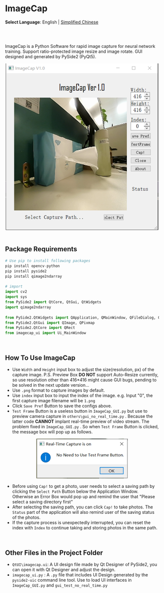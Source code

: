 # ImageCap
**Select Language**: English | [Simplified Chinese](https://github.com/marc0cheung/ImageCap/blob/main/README_SimplifiedCN.md) 

<br>

<br>

ImageCap is a Python Software for rapid image capture for neural network training. Support ratio-protected image resize and image rotate. GUI designed and generated by PySide2 (PyQt5). 

<div align=center><img src="https://github.com/marc0cheung/ImageCap/raw/main/readme_assets/ImageCap_UI.png" alt="Mainpage_of_ImageCap" width="500px" /></div>

<br>

## Package Requirements

```python
# Use pip to install following packages
pip install opencv-python
pip install pyside2
pip install qimage2ndarray

# import
import cv2
import sys
from PySide2 import QtCore, QtGui, QtWidgets
import qimage2ndarray

from PySide2.QtWidgets import QApplication, QMainWindow, QFileDialog, QMessageBox
from PySide2.QtGui import QImage, QPixmap
from PySide2.QtCore import QRect
from imagecap_ui import Ui_MainWindow
```

 <br>

## How To Use ImageCap

- Use `Width` and `Height` input box to adjust the size(resolution, px) of the capture image. 
  P.S. Preview Box **DO NOT** support Auto-Resize currently, so use resolution other than 416*416 might cause GUI bugs, pending to be solved in the next update version...
- Use `.png` format to capture images by default. 
- Use `index` input box to input the index of the image. 
  e.g. Input "0", the first capture image filename will be `1.png` 
- Click `Save Pref` Button to save the configs above.
- `Test Frame` Button is a useless button in `ImageCap_GUI.py` but use to preview camera capture in `others\gui_no_real_time.py` . Because the latter code **CANNOT** implant real-time preview of video stream. The problem fixed in   `ImageCap_GUI.py` . So when `Test Frame` Button is clicked, the message box will pop up as follows.

<div align=center><img src="https://github.com/marc0cheung/ImageCap/raw/main/readme_assets/TestFramePopup.png" alt="TestFrameBtn_Popup" width="300px" /></div>

- Before using `Cap!` to get a photo, user needs to select a saving path by clicking the `Select Path` Button below the Application Window. Otherwise an Error Box would pop up and remind the user that "Please select a saving directory first"
- After selecting the saving path, you can click `Cap!` to take photos. The `Status` part of the application will also remind user of the saving status of the photos.
- If the capture process is unexpectedly interrupted, you can reset the index with `Index` to continue taking and storing photos in the same path.

<br>

## Other Files in the Project Folder

- `QtUI\imagecap.ui`: A UI design file made by Qt Designer of PySide2, you can open it with Qt Designer and adjust the design.
- `imagecap_ui.py` :  A `.py` file that includes UI Design generated by the `pyside2-uic` command line tool. Use to load UI interfaces in  `ImageCap_GUI.py` and `gui_test_no_real_time.py` 
